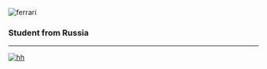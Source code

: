 ![ferrari](http://www.thomas5000.hu/pilot_2014/ferrari_14.png)

### Student from Russia
-------------------------
[![hh](https://static.tildacdn.com/tild3839-3834-4630-b931-336461303739/HH.jpg=100x20)](https://hh.ru/resume/a6b1b5fbff084a07b70039ed1f446751395854)
